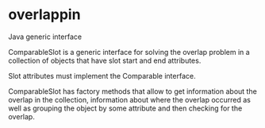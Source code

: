 # overlappin
Java generic interface

ComparableSlot is a generic interface for solving the overlap problem in a collection of objects that have slot start and end attributes.

Slot attributes must implement the Comparable interface.

ComparableSlot has factory methods that allow to get information about the overlap in the collection, information about where the overlap occurred as well as grouping the object by some attribute and then checking for the overlap.

